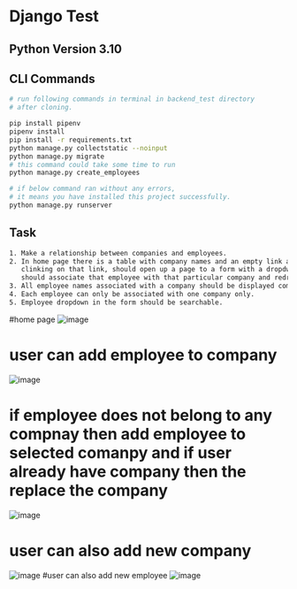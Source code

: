 # Django Test
## Python Version 3.10
## CLI Commands
``` bash
# run following commands in terminal in backend_test directory 
# after cloning.

pip install pipenv
pipenv install
pip install -r requirements.txt
python manage.py collectstatic --noinput
python manage.py migrate
# this command could take some time to run
python manage.py create_employees
```

``` bash
# if below command ran without any errors, 
# it means you have installed this project successfully.
python manage.py runserver
```

## Task
``` bash
1. Make a relationship between companies and employees.
2. In home page there is a table with company names and an empty link along with each company. 
   clinking on that link, should open up a page to a form with a dropdwon of employees that when choosed 
   should associate that employee with that particular company and redrirect to the table.
3. All employee names associated with a company should be displayed comma separated on the second column of the table on the home page.
4. Each employee can only be associated with one company only.
5. Employee dropdown in the form should be searchable.

```
#home page
![image](https://user-images.githubusercontent.com/76087769/234353337-dc590335-cee5-40e7-8ba5-b043b11bf679.png)
# user can add employee to company
![image](https://user-images.githubusercontent.com/76087769/234353697-b48ed06d-3374-4519-b225-14dc0f3fe488.png)
# if employee does not belong to any compnay then add employee to selected comanpy and if user already have company then the replace the company
![image](https://user-images.githubusercontent.com/76087769/234354277-e8c455c0-4e1c-42d0-a25d-1b2cbde44913.png)
# user can also add new company 
![image](https://user-images.githubusercontent.com/76087769/234354191-2e93a79f-2f0a-4441-9f76-aa6c9bcc1081.png)
#user can also add new employee
![image](https://user-images.githubusercontent.com/76087769/234354441-2d902899-7e8a-43d3-a546-b96293d31578.png)


